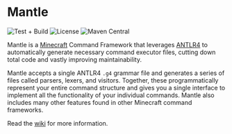 # Mantle

![Test + Build](https://github.com/whimxiqal/mantle/actions/workflows/build.yml/badge.svg?branch=main)
![License](https://img.shields.io/github/license/whimxiqal/mantle)
![Maven Central](https://img.shields.io/maven-central/v/net.whimxiqal.mantle/common?color=green)

Mantle is a [Minecraft](https://www.minecraft.net) Command Framework that leverages [ANTLR4](https://github.com/antlr/antlr4) to automatically generate necessary command executor files, cutting down total code and vastly improving maintainability.

Mantle accepts a single ANTLR4 `.g4` grammar file and generates a series of files called parsers, lexers, and visitors. Together, these programmatically represent your entire command structure and gives you a single interface to implement all the functionality of your individual commands. Mantle also includes many other features found in other Minecraft command frameworks.

Read the [wiki](https://github.com/whimxiqal/mantle/wiki) for more information.